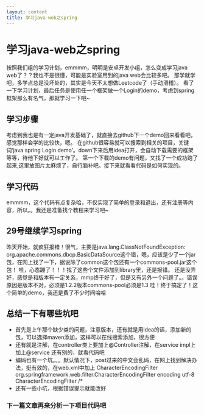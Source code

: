 ```yaml
---
layout: content
title: 学习java-web之spring
---
```


# 学习java-web之spring
按照我们组的学习计划，emmmm，明明是安卓开发小组，怎么变成学习java web了？？我也不是很懂，可能是实验室用到的java web会比较多吧。
那学就学吧，多学点总是没坏处的，其实是今天不太想做Leetcode了（手动滑稽）。
看了一下学习计划，最后任务是使用任一个框架做一个Login的demo，考虑到spring框架那么有名气，那就学习一下吧~
## 学习步骤
考虑到我也是有一定java开发基础了，就直接去github下一个demo回来看看吧，感觉那样会学的比较快，嗯。
在github很容易就可以搜索到相关的项目，关键词‘java spring Login demo’。down下来后用idea打开，会自动下载需要的框架等等，待他下好就可以工作了。
第一个下载的demo有问题，又找了一个成功跑了起来,这里放图片太麻烦了，自行脑补吧。接下来就看看代码是如何实现的。
## 学习代码
emmmm，这个代码有点复杂哈，不仅实现了简单的登录和退出，还有注册等内容，所以。。我还是准备找个教程来学习吧~

## 29号继续学习spring
昨天开始，就疯狂报错！很气，主要是java.lang.ClassNotFoundException: org.apache.commons.dbcp.BasicDataSource这个错，嗯，应该是少了一个jar包，在网上找了一下，据说除了common这个包还有一个commons-pool.jar这个包！
哇，心态蹦了！！！找了这些个文件添加到library里，还是报错。
还是没弄好，感觉是和版本有一定关系，mmp终于好了，但是又有另外一个问题了。。错误原因是版本不对，必须是1.2.2版本commons-pool必须是1.3
哇！终于搞定了！这个简单的demo，我还是费了不少时间哈哈

## 总结一下有哪些坑吧
* 首先是上午那个缺少类的问题，注意版本，还有就是用idea的话，添加新的包，可以选择maven添加，这样可以在线搜索添加，很方便
* 还有就是注解，在controller类上要加上@Controller注解，在service impl上加上@service 还有别的，就看代码吧
* 编码也有一个坑。。。默认情况下，post过来的中文会乱码，在网上找到解决办法，挺有效的，在web.xml中加上
	<filter>
			<filter-name>CharacterEncodingFilter</filter-name>
			<filter-class>org.springframework.web.filter.CharacterEncodingFilter</filter-class>
			<init-param>
				<param-name>encoding</param-name>
				<param-value>utf-8</param-value>
			</init-param>
		</filter>
		<filter-mapping>
			<filter-name>CharacterEncodingFilter</filter-name>
			<url-pattern>/*</url-pattern>
		</filter-mapping>
* 还有一些小坑，根据错误提示就能改好

### 下一篇文章再来分析一下项目代码吧
